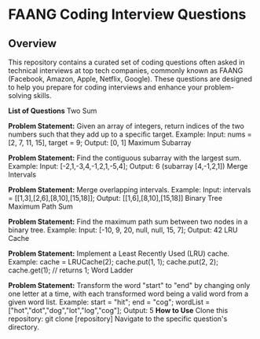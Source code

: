 <h1> FAANG Coding Interview Questions</h1>
<h2>Overview</h2>
This repository contains a curated set of coding questions often asked in technical interviews at top tech companies, commonly known as FAANG (Facebook, Amazon, Apple, Netflix, Google). These questions are designed to help you prepare for coding interviews and enhance your problem-solving skills.

**List of Questions**
Two Sum

**Problem Statement:** Given an array of integers, return indices of the two numbers such that they add up to a specific target.
Example: Input: nums = [2, 7, 11, 15], target = 9; Output: [0, 1]
Maximum Subarray

**Problem Statement:** Find the contiguous subarray with the largest sum.
Example: Input: [-2,1,-3,4,-1,2,1,-5,4]; Output: 6 (subarray [4,-1,2,1])
Merge Intervals

**Problem Statement:** Merge overlapping intervals.
Example: Input: intervals = [[1,3],[2,6],[8,10],[15,18]]; Output: [[1,6],[8,10],[15,18]]
Binary Tree Maximum Path Sum

**Problem Statement:** Find the maximum path sum between two nodes in a binary tree.
Example: Input: [-10, 9, 20, null, null, 15, 7]; Output: 42
LRU Cache

**Problem Statement:** Implement a Least Recently Used (LRU) cache.
Example: cache = LRUCache(2); cache.put(1, 1); cache.put(2, 2); cache.get(1); // returns 1;
Word Ladder

**Problem Statement:** Transform the word "start" to "end" by changing only one letter at a time, with each transformed word being a valid word from a given word list.
Example: start = "hit"; end = "cog"; wordList = ["hot","dot","dog","lot","log","cog"]; Output: 5
**How to Use**
Clone this repository: git clone [repository]
Navigate to the specific question's directory.

